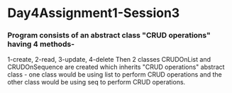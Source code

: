 # Day4Assignment1-Session3
### Program consists of an abstract class "CRUD operations" having 4 methods-
1-create,
2-read, 
3-update,
4-delete 
Then 2 classes CRUDOnList and CRUDOnSequence are created which inherits "CRUD operations" abstract class -
one class would be using list to perform CRUD operations and the other class would be using seq to perform CRUD operations.
